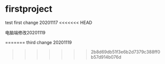 # firstproject
test
first change 20201117
<<<<<<< HEAD

电脑端修改20201119


=======
third change 20201119
>>>>>>> 2b8d69db51f3e6b2d7379c388ff0b57d914b076d
